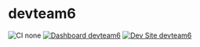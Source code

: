 # devteam6

![CI none](https://img.shields.io/badge/ci-none-orange.svg)
[![Dashboard devteam6](https://img.shields.io/badge/dashboard-devteam6-yellow.svg)](https://dashboard.pantheon.io/sites/2ebffc7f-4aac-48b8-a6cb-cfc31e448620#dev/code)
[![Dev Site devteam6](https://img.shields.io/badge/site-devteam6-blue.svg)](http://dev-devteam6.pantheonsite.io/)